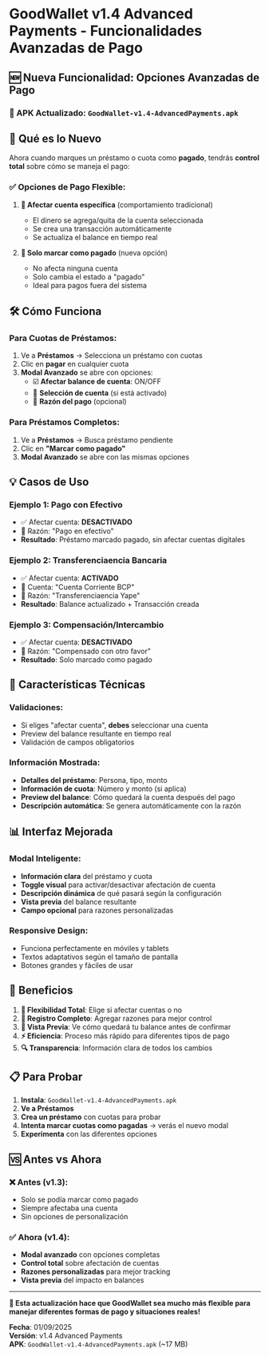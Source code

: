 # GoodWallet v1.4 Advanced Payments - Funcionalidades Avanzadas de Pago

## 🆕 **Nueva Funcionalidad: Opciones Avanzadas de Pago**

### **📱 APK Actualizado**: `GoodWallet-v1.4-AdvancedPayments.apk`

## 🎯 **Qué es lo Nuevo**

Ahora cuando marques un préstamo o cuota como **pagado**, tendrás **control total** sobre cómo se maneja el pago:

### **✅ Opciones de Pago Flexible**:

1. **🏦 Afectar cuenta específica** (comportamiento tradicional)
   - El dinero se agrega/quita de la cuenta seleccionada
   - Se crea una transacción automáticamente
   - Se actualiza el balance en tiempo real

2. **📝 Solo marcar como pagado** (nueva opción)
   - No afecta ninguna cuenta
   - Solo cambia el estado a "pagado"
   - Ideal para pagos fuera del sistema

## 🛠️ **Cómo Funciona**

### **Para Cuotas de Préstamos**:
1. Ve a **Préstamos** → Selecciona un préstamo con cuotas
2. Clic en **pagar** en cualquier cuota
3. **Modal Avanzado** se abre con opciones:
   - ☑️ **Afectar balance de cuenta**: ON/OFF
   - 🏦 **Selección de cuenta** (si está activado)
   - 📝 **Razón del pago** (opcional)

### **Para Préstamos Completos**:
1. Ve a **Préstamos** → Busca préstamo pendiente
2. Clic en **"Marcar como pagado"**
3. **Modal Avanzado** se abre con las mismas opciones

## 💡 **Casos de Uso**

### **Ejemplo 1: Pago con Efectivo**
- ✅ Afectar cuenta: **DESACTIVADO**
- 📝 Razón: "Pago en efectivo"
- **Resultado**: Préstamo marcado pagado, sin afectar cuentas digitales

### **Ejemplo 2: Transferenciaencia Bancaria**
- ✅ Afectar cuenta: **ACTIVADO**
- 🏦 Cuenta: "Cuenta Corriente BCP"
- 📝 Razón: "Transferenciaencia Yape"
- **Resultado**: Balance actualizado + Transacción creada

### **Ejemplo 3: Compensación/Intercambio**
- ✅ Afectar cuenta: **DESACTIVADO**
- 📝 Razón: "Compensado con otro favor"
- **Resultado**: Solo marcado como pagado

## 🔧 **Características Técnicas**

### **Validaciones**:
- Si eliges "afectar cuenta", **debes** seleccionar una cuenta
- Preview del balance resultante en tiempo real
- Validación de campos obligatorios

### **Información Mostrada**:
- **Detalles del préstamo**: Persona, tipo, monto
- **Información de cuota**: Número y monto (si aplica)
- **Preview del balance**: Cómo quedará la cuenta después del pago
- **Descripción automática**: Se genera automáticamente con la razón

## 📊 **Interfaz Mejorada**

### **Modal Inteligente**:
- **Información clara** del préstamo y cuota
- **Toggle visual** para activar/desactivar afectación de cuenta
- **Descripción dinámica** de qué pasará según la configuración
- **Vista previa** del balance resultante
- **Campo opcional** para razones personalizadas

### **Responsive Design**:
- Funciona perfectamente en móviles y tablets
- Textos adaptativos según el tamaño de pantalla
- Botones grandes y fáciles de usar

## 🎉 **Beneficios**

1. **🔄 Flexibilidad Total**: Elige si afectar cuentas o no
2. **📝 Registro Completo**: Agregar razones para mejor control
3. **👀 Vista Previa**: Ve cómo quedará tu balance antes de confirmar
4. **⚡ Eficiencia**: Proceso más rápido para diferentes tipos de pago
5. **🔍 Transparencia**: Información clara de todos los cambios

## 📋 **Para Probar**

1. **Instala**: `GoodWallet-v1.4-AdvancedPayments.apk`
2. **Ve a Préstamos**
3. **Crea un préstamo** con cuotas para probar
4. **Intenta marcar cuotas como pagadas** → verás el nuevo modal
5. **Experimenta** con las diferentes opciones

## 🆚 **Antes vs Ahora**

### **❌ Antes** (v1.3):
- Solo se podía marcar como pagado
- Siempre afectaba una cuenta
- Sin opciones de personalización

### **✅ Ahora** (v1.4):
- **Modal avanzado** con opciones completas
- **Control total** sobre afectación de cuentas
- **Razones personalizadas** para mejor tracking
- **Vista previa** del impacto en balances

---

**🚀 Esta actualización hace que GoodWallet sea mucho más flexible para manejar diferentes formas de pago y situaciones reales!**

**Fecha**: 01/09/2025  
**Versión**: v1.4 Advanced Payments  
**APK**: `GoodWallet-v1.4-AdvancedPayments.apk` (~17 MB)
